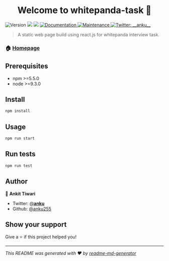 <h1 align="center">Welcome to whitepanda-task 👋</h1>
<p>
  <img alt="Version" src="https://img.shields.io/badge/version-0.1.0-blue.svg?cacheSeconds=2592000" />
  <img src="https://img.shields.io/badge/npm-%3E%3D5.5.0-blue.svg" />
  <img src="https://img.shields.io/badge/node-%3E%3D9.3.0-blue.svg" />
  <a href="https://github.com/anku255/whitepanda-task#readme" target="_blank">
    <img alt="Documentation" src="https://img.shields.io/badge/documentation-yes-brightgreen.svg" />
  </a>
  <a href="https://github.com/anku255/whitepanda-task/graphs/commit-activity" target="_blank">
    <img alt="Maintenance" src="https://img.shields.io/badge/Maintained%3F-yes-green.svg" />
  </a>
  <a href="https://twitter.com/__anku__" target="_blank">
    <img alt="Twitter: __anku__" src="https://img.shields.io/twitter/follow/__anku__.svg?style=social" />
  </a>
</p>

> A static web page build using react.js for whitepanda interview task.

### 🏠 [Homepage](http://anku255.github.io/whitepanda-task)

## Prerequisites

- npm >=5.5.0
- node >=9.3.0

## Install

```sh
npm install
```

## Usage

```sh
npm run start
```

## Run tests

```sh
npm run test
```

## Author

👤 **Ankit Tiwari**

* Twitter: [@__anku__](https://twitter.com/__anku__)
* Github: [@anku255](https://github.com/anku255)

## Show your support

Give a ⭐️ if this project helped you!

***
_This README was generated with ❤️ by [readme-md-generator](https://github.com/kefranabg/readme-md-generator)_